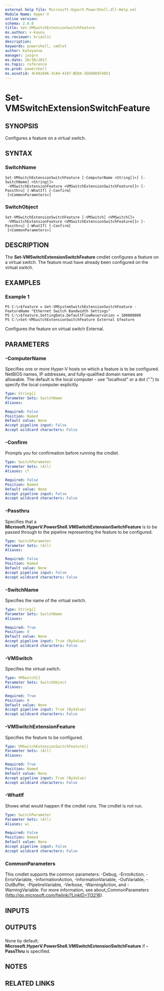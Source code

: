 ```yaml
---
external help file: Microsoft.HyperV.PowerShell.dll-Help.xml
Module Name: Hyper-V
online version: 
schema: 2.0.0
title: Set-VMSwitchExtensionSwitchFeature
ms.author: v-kaunu
ms.reviewer: brianlic
description: 
keywords: powershell, cmdlet
author: Kateyanne
manager: jasgro
ms.date: 10/30/2017
ms.topic: reference
ms.prod: powershell
ms.assetid: 4CA92606-3CA4-4197-B5DA-3E609D5F4851
---
```


# Set-VMSwitchExtensionSwitchFeature

## SYNOPSIS
Configures a feature on a virtual switch.

## SYNTAX

### SwitchName
```
Set-VMSwitchExtensionSwitchFeature [-ComputerName <String[]>] [-SwitchName] <String[]>
 -VMSwitchExtensionFeature <VMSwitchExtensionSwitchFeature[]> [-Passthru] [-WhatIf] [-Confirm]
 [<CommonParameters>]
```

### SwitchObject
```
Set-VMSwitchExtensionSwitchFeature [-VMSwitch] <VMSwitch[]>
 -VMSwitchExtensionFeature <VMSwitchExtensionSwitchFeature[]> [-Passthru] [-WhatIf] [-Confirm]
 [<CommonParameters>]
```

## DESCRIPTION
The **Set-VMSwitchExtensionSwitchFeature** cmdlet configures a feature on a virtual switch.
The feature must have already been configured on the virtual switch.

## EXAMPLES

### Example 1
```
PS C:\>$feature = Get-VMSystemSwitchExtensionSwitchFeature -FeatureName "Ethernet Switch Bandwidth Settings"
PS C:\>$feature.SettingData.DefaultFlowReservation = 100000000
PS C:\>Set-VMSwitchExtensionSwitchFeature External $feature
```

Configures the feature on virtual switch External.

## PARAMETERS

### -ComputerName
Specifies one or more Hyper-V hosts on which a feature is to be configured.
NetBIOS names, IP addresses, and fully-qualified domain names are allowable.
The default is the local computer - use "localhost" or a dot (".") to specify the local computer explicitly.

```yaml
Type: String[]
Parameter Sets: SwitchName
Aliases: 

Required: False
Position: Named
Default value: None
Accept pipeline input: False
Accept wildcard characters: False
```

### -Confirm
Prompts you for confirmation before running the cmdlet.

```yaml
Type: SwitchParameter
Parameter Sets: (All)
Aliases: cf

Required: False
Position: Named
Default value: None
Accept pipeline input: False
Accept wildcard characters: False
```

### -Passthru
Specifies that a **Microsoft.HyperV.PowerShell.VMSwitchExtensionSwitchFeature** is to be passed through to the pipeline representing the feature to be configured.

```yaml
Type: SwitchParameter
Parameter Sets: (All)
Aliases: 

Required: False
Position: Named
Default value: None
Accept pipeline input: False
Accept wildcard characters: False
```

### -SwitchName
Specifies the name of the virtual switch.

```yaml
Type: String[]
Parameter Sets: SwitchName
Aliases: 

Required: True
Position: 0
Default value: None
Accept pipeline input: True (ByValue)
Accept wildcard characters: False
```

### -VMSwitch
Specifies the virtual switch.

```yaml
Type: VMSwitch[]
Parameter Sets: SwitchObject
Aliases: 

Required: True
Position: 0
Default value: None
Accept pipeline input: True (ByValue)
Accept wildcard characters: False
```

### -VMSwitchExtensionFeature
Specifies the feature to be configured.

```yaml
Type: VMSwitchExtensionSwitchFeature[]
Parameter Sets: (All)
Aliases: 

Required: True
Position: Named
Default value: None
Accept pipeline input: True (ByValue)
Accept wildcard characters: False
```

### -WhatIf
Shows what would happen if the cmdlet runs. The cmdlet is not run.

```yaml
Type: SwitchParameter
Parameter Sets: (All)
Aliases: wi

Required: False
Position: Named
Default value: None
Accept pipeline input: False
Accept wildcard characters: False
```

### CommonParameters
This cmdlet supports the common parameters: -Debug, -ErrorAction, -ErrorVariable, -InformationAction, -InformationVariable, -OutVariable, -OutBuffer, -PipelineVariable, -Verbose, -WarningAction, and -WarningVariable. For more information, see about_CommonParameters (http://go.microsoft.com/fwlink/?LinkID=113216).

## INPUTS

## OUTPUTS

###  
None by default; **Microsoft.HyperV.PowerShell.VMSwitchExtensionSwitchFeature** if **-PassThru** is specified.

## NOTES

## RELATED LINKS

